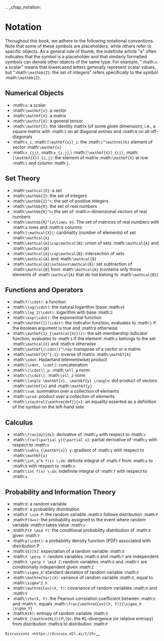 .. _chap_notation:

Notation
========


Throughout this book, we adhere to the following notational conventions.
Note that some of these symbols are placeholders, while others refer to
specific objects. As a general rule of thumb, the indefinite article "a"
often indicates that the symbol is a placeholder and that similarly
formatted symbols can denote other objects of the same type. For
example, ":math:`x`: a scalar" means that lowercased letters generally
represent scalar values, but ":math:`\mathbb{Z}`: the set of integers"
refers specifically to the symbol :math:`\mathbb{Z}`.

Numerical Objects
-----------------

-  :math:`x`: a scalar
-  :math:`\mathbf{x}`: a vector
-  :math:`\mathbf{X}`: a matrix
-  :math:`\mathsf{X}`: a general tensor
-  :math:`\mathbf{I}`: the identity matrix (of some given dimension),
   i.e., a square matrix with :math:`1` on all diagonal entries and
   :math:`0` on all off-diagonals
-  :math:`x_i`, :math:`[\mathbf{x}]_i`: the :math:`i^\mathrm{th}`
   element of vector :math:`\mathbf{x}`
-  :math:`x_{ij}`, :math:`x_{i,j}`,\ :math:`[\mathbf{X}]_{ij}`,
   :math:`[\mathbf{X}]_{i,j}`: the element of matrix :math:`\mathbf{X}`
   at row :math:`i` and column :math:`j`.

Set Theory
----------

-  :math:`\mathcal{X}`: a set
-  :math:`\mathbb{Z}`: the set of integers
-  :math:`\mathbb{Z}^+`: the set of positive integers
-  :math:`\mathbb{R}`: the set of real numbers
-  :math:`\mathbb{R}^n`: the set of :math:`n`-dimensional vectors of
   real numbers
-  :math:`\mathbb{R}^{a\times b}`: The set of matrices of real numbers
   with :math:`a` rows and :math:`b` columns
-  :math:`|\mathcal{X}|`: cardinality (number of elements) of set
   :math:`\mathcal{X}`
-  :math:`\mathcal{A}\cup\mathcal{B}`: union of sets :math:`\mathcal{A}`
   and :math:`\mathcal{B}`
-  :math:`\mathcal{A}\cap\mathcal{B}`: intersection of sets
   :math:`\mathcal{A}` and :math:`\mathcal{B}`
-  :math:`\mathcal{A}\setminus\mathcal{B}`: set subtraction of
   :math:`\mathcal{B}` from :math:`\mathcal{A}` (contains only those
   elements of :math:`\mathcal{A}` that do not belong to
   :math:`\mathcal{B}`)

Functions and Operators
-----------------------

-  :math:`f(\cdot)`: a function
-  :math:`\log(\cdot)`: the natural logarithm (base :math:`e`)
-  :math:`\log_2(\cdot)`: logarithm with base :math:`2`
-  :math:`\exp(\cdot)`: the exponential function
-  :math:`\mathbf{1}(\cdot)`: the indicator function, evaluates to
   :math:`1` if the boolean argument is true and :math:`0` otherwise
-  :math:`\mathbf{1}_{\mathcal{X}}(z)`: the set-membership indicator
   function, evaluates to :math:`1` if the element :math:`z` belongs to
   the set :math:`\mathcal{X}` and :math:`0` otherwise
-  :math:`\mathbf{(\cdot)}^\top`: transpose of a vector or a matrix
-  :math:`\mathbf{X}^{-1}`: inverse of matrix :math:`\mathbf{X}`
-  :math:`\odot`: Hadamard (elementwise) product
-  :math:`[\cdot, \cdot]`: concatenation
-  :math:`\|\cdot\|_p`: :math:`\ell_p` norm
-  :math:`\|\cdot\|`: :math:`\ell_2` norm
-  :math:`\langle \mathbf{x}, \mathbf{y} \rangle`: dot product of
   vectors :math:`\mathbf{x}` and :math:`\mathbf{y}`
-  :math:`\sum`: summation over a collection of elements
-  :math:`\prod`: product over a collection of elements
-  :math:`\stackrel{\mathrm{def}}{=}`: an equality asserted as a
   definition of the symbol on the left-hand side

Calculus
--------

-  :math:`\frac{dy}{dx}`: derivative of :math:`y` with respect to
   :math:`x`
-  :math:`\frac{\partial y}{\partial x}`: partial derivative of
   :math:`y` with respect to :math:`x`
-  :math:`\nabla_{\mathbf{x}} y`: gradient of :math:`y` with respect to
   :math:`\mathbf{x}`
-  :math:`\int_a^b f(x) \;dx`: definite integral of :math:`f` from
   :math:`a` to :math:`b` with respect to :math:`x`
-  :math:`\int f(x) \;dx`: indefinite integral of :math:`f` with respect
   to :math:`x`

Probability and Information Theory
----------------------------------

-  :math:`X`: a random variable
-  :math:`P`: a probability distribution
-  :math:`X \sim P`: the random variable :math:`X` follows distribution
   :math:`P`
-  :math:`P(X=x)`: the probability assigned to the event where random
   variable :math:`X` takes value :math:`x`
-  :math:`P(X \mid Y)`: the conditional probability distribution of
   :math:`X` given :math:`Y`
-  :math:`p(\cdot)`: a probability density function (PDF) associated
   with distribution P
-  :math:`{E}[X]`: expectation of a random variable :math:`X`
-  :math:`X \perp Y`: random variables :math:`X` and :math:`Y` are
   independent
-  :math:`X \perp Y \mid Z`: random variables :math:`X` and :math:`Y`
   are conditionally independent given :math:`Z`
-  :math:`\sigma_X`: standard deviation of random variable :math:`X`
-  :math:`\mathrm{Var}(X)`: variance of random variable :math:`X`, equal
   to :math:`\sigma^2_X`
-  :math:`\mathrm{Cov}(X, Y)`: covariance of random variables :math:`X`
   and :math:`Y`
-  :math:`\rho(X, Y)`: the Pearson correlation coefficient between
   :math:`X` and :math:`Y`, equals
   :math:`\frac{\mathrm{Cov}(X, Y)}{\sigma_X \sigma_Y}`
-  :math:`H(X)`: entropy of random variable :math:`X`
-  :math:`D_{\mathrm{KL}}(P\|Q)`: the KL-divergence (or relative
   entropy) from distribution :math:`Q` to distribution :math:`P`

`Discussions <https://discuss.d2l.ai/t/25>`__